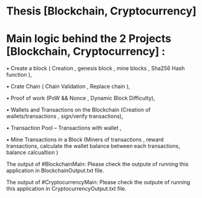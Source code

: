 # Thesis [Blockchain, Cryptocurrency]

# Main logic behind the 2 Projects [Blockchain, Cryptocurrency] :

•	Create a block ( Creation , genesis block , mine blocks , Sha256 Hash function ),

•	Crate Chain ( Chain Validation , Replace chain ),

•	Proof of work (PoW && Nonce , Dynamic Block Difficulty),

•	Wallets and Transactions on the Blockchain (Creation of wallets/transactions , sign/verify transactions),

•	Transaction Pool – Transactions with wallet ,

•	Mine Transactions in a Block (Miners of transactions , reward transactions, calculate the wallet balance between each transactions, balance calcualtion )


The output of #BlockchainMain: Please check the outpute of running this application in BlockchainOutput.txt file.

The output of #CryptocurrencyMain: Please check the outpute of running this application in CryptocurrencyOutput.txt file.
